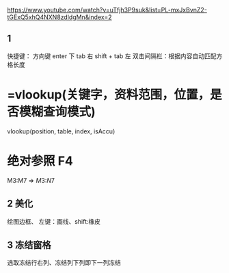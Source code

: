https://www.youtube.com/watch?v=uTfjh3P9suk&list=PL-mxJxBvnZ2-tGExQ5xhQ4NXN8zdldgMn&index=2
## 1
快捷键：
方向键
enter 下
tab 右
shift + tab 左
双击间隔栏：根据内容自动匹配方格长度

# =vlookup(关键字，资料范围，位置，是否模糊查询模式)
vlookup(position, table, index, isAccu)

# 绝对参照 F4
M3:M7 => $M$3:$N$7

## 2 美化
绘图边框、
左键：画线、shift:橡皮

## 3 冻结窗格
选取冻结行右列、冻结列下列即下一列冻结

## 